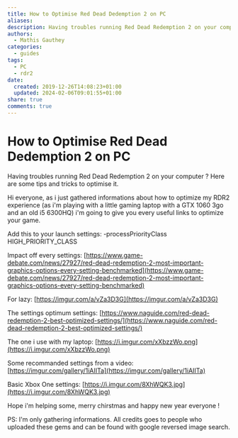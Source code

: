 ```yaml
---
title: How to Optimise Red Dead Dedemption 2 on PC
aliases: 
description: Having troubles running Red Dead Redemption 2 on your computer ? Here are some tips and tricks to optimise it.
authors:
  - Mathis Gauthey
categories:
  - guides
tags:
  - PC
  - rdr2
date:
  created: 2019-12-26T14:08:23+01:00
  updated: 2024-02-06T09:01:55+01:00
share: true
comments: true
---
```


# How to Optimise Red Dead Dedemption 2 on PC

Having troubles running Red Dead Redemption 2 on your computer ? Here are some tips and tricks to optimise it.

<!-- more -->

Hi everyone, as i just gathered informations about how to optimize my RDR2 experience (as i'm playing with a little gaming laptop with a GTX 1060 3go and an old i5 6300HQ) i'm going to give you every useful links to optimize your game.

Add this to your launch settings: -processPriorityClass HIGH_PRIORITY_CLASS

Impact off every settings: [https://www.game-debate.com/news/27927/red-dead-redemption-2-most-important-graphics-options-every-setting-benchmarked](https://www.game-debate.com/news/27927/red-dead-redemption-2-most-important-graphics-options-every-setting-benchmarked)

For lazy: [https://imgur.com/a/vZa3D3G](https://imgur.com/a/vZa3D3G)

The settings optimum settings: [https://www.naguide.com/red-dead-redemption-2-best-optimized-settings/](https://www.naguide.com/red-dead-redemption-2-best-optimized-settings/)

The one i use with my laptop: [https://i.imgur.com/xXbzzWo.png](https://i.imgur.com/xXbzzWo.png)

Some recommanded settings from a video: [https://imgur.com/gallery/1iAIITa](https://imgur.com/gallery/1iAIITa)

Basic Xbox One settings: [https://i.imgur.com/8XhWQK3.jpg](https://i.imgur.com/8XhWQK3.jpg)

Hope i'm helping some, merry chirstmas and happy new year everyone !

PS: I'm only gathering informations. All credits goes to people who uploaded these gems and can be found with google reversed image search.
